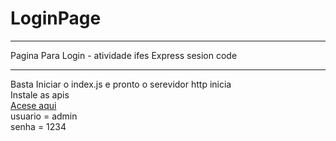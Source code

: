 # LoginPage
<hr>
Pagina Para Login - atividade ifes Express sesion code
<hr>
Basta Iniciar o index.js e pronto o serevidor http inicia <br>
Instale as apis <br>
<a href="https://pratica-da-semana-4-paulocesar84.rep-vitoria2.repl.co/">Acese aqui</a><br>
usuario =  admin<br>
senha = 1234
